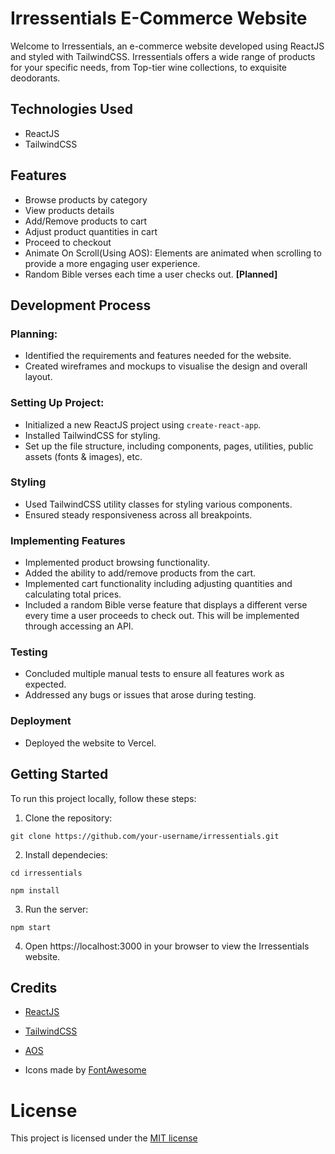 # Irressentials E-Commerce Website
Welcome to Irressentials, an e-commerce website developed using ReactJS and styled with TailwindCSS. Irressentials offers a wide range of products for your specific needs, from Top-tier wine collections, to exquisite deodorants.

## Technologies Used
- ReactJS
- TailwindCSS

## Features
- Browse products by category
- View products details
- Add/Remove products to cart
- Adjust product quantities in cart
- Proceed to checkout
- Animate On Scroll(Using AOS): Elements are animated when scrolling to provide a more engaging user experience.
- Random Bible verses  each time a user checks out. **[Planned]**

## Development Process
### Planning:
- Identified the requirements and features needed for the website.
- Created wireframes and mockups to visualise the design and overall layout.

### Setting Up Project:
- Initialized a new ReactJS project using `create-react-app`.
- Installed TailwindCSS for styling.
- Set up the file structure, including components, pages, utilities, public assets (fonts & images), etc.

### Styling
- Used TailwindCSS utility classes for styling various components.
- Ensured steady responsiveness across all breakpoints.

### Implementing Features
- Implemented product browsing functionality.
- Added the ability to add/remove products from the cart.
- Implemented cart functionality including adjusting quantities and calculating total prices.
- Included a random Bible verse feature that displays a different verse every time a user proceeds to check out. This will be implemented through accessing an API.

### Testing
- Concluded multiple manual tests to ensure all features work as expected.
- Addressed any bugs or issues that arose during testing.

### Deployment
- Deployed the website to Vercel.

## Getting Started
To run this project locally, follow these steps:

1. Clone the repository:

```git clone https://github.com/your-username/irressentials.git```

2. Install dependecies:

```cd irressentials```

```npm install```

3. Run the server:

```npm start```

4. Open https://localhost:3000 in your browser to view the Irressentials website.

## Credits
- [ReactJS](https://reactjs.org/)

- [TailwindCSS](https://tailwindcss.com/)

- [AOS](https://michalsnik.github.io/aos/)

- Icons made by [FontAwesome](https://fontawesome.com/)

# License
This project is licensed under the [MIT license](LICENSE)